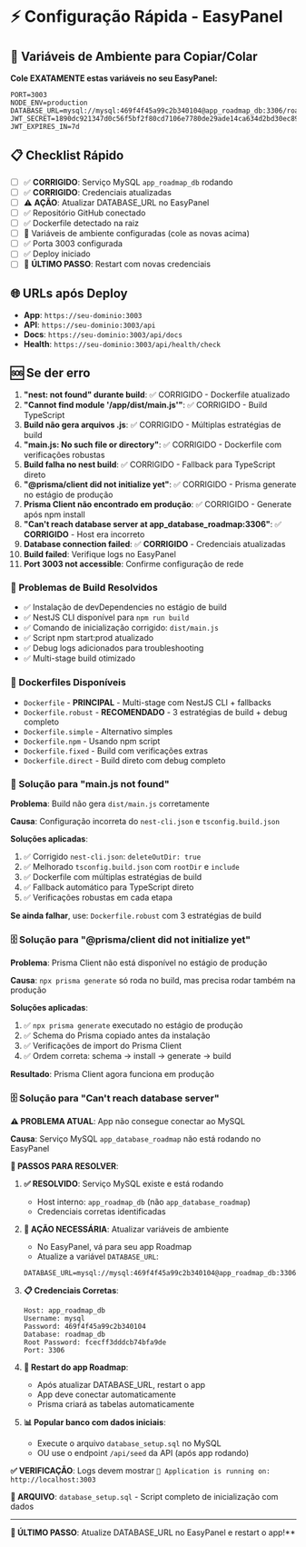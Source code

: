 # ⚡ Configuração Rápida - EasyPanel

## 🔧 Variáveis de Ambiente para Copiar/Colar

**Cole EXATAMENTE estas variáveis no seu EasyPanel:**

```
PORT=3003
NODE_ENV=production
DATABASE_URL=mysql://mysql:469f4f45a99c2b340104@app_roadmap_db:3306/roadmap_db
JWT_SECRET=1890dc921347d0c56f5bf2f80cd7106e7780de29ade14ca634d2bd30ec89f95b034027cf4cec69888c3de00dd80c9ecf1bcaeac2d98c686c686ae01a1d3ac82f
JWT_EXPIRES_IN=7d
```

## 📋 Checklist Rápido

- [ ] ✅ **CORRIGIDO**: Serviço MySQL `app_roadmap_db` rodando  
- [ ] ✅ **CORRIGIDO**: Credenciais atualizadas
- [ ] ⚠️ **AÇÃO**: Atualizar DATABASE_URL no EasyPanel
- [ ] ✅ Repositório GitHub conectado
- [ ] ✅ Dockerfile detectado na raiz
- [ ] 🔧 Variáveis de ambiente configuradas (cole as novas acima)
- [ ] ✅ Porta 3003 configurada
- [ ] ✅ Deploy iniciado
- [ ] 🔧 **ÚLTIMO PASSO**: Restart com novas credenciais

## 🌐 URLs após Deploy

- **App**: `https://seu-dominio:3003`
- **API**: `https://seu-dominio:3003/api`
- **Docs**: `https://seu-dominio:3003/api/docs`
- **Health**: `https://seu-dominio:3003/api/health/check`

## 🆘 Se der erro

1. **"nest: not found" durante build**: ✅ CORRIGIDO - Dockerfile atualizado
2. **"Cannot find module '/app/dist/main.js'"**: ✅ CORRIGIDO - Build TypeScript
3. **Build não gera arquivos .js**: ✅ CORRIGIDO - Múltiplas estratégias de build
4. **"main.js: No such file or directory"**: ✅ CORRIGIDO - Dockerfile com verificações robustas
5. **Build falha no nest build**: ✅ CORRIGIDO - Fallback para TypeScript direto
6. **"@prisma/client did not initialize yet"**: ✅ CORRIGIDO - Prisma generate no estágio de produção
7. **Prisma Client não encontrado em produção**: ✅ CORRIGIDO - Generate após npm install
8. **"Can't reach database server at app_database_roadmap:3306"**: ✅ **CORRIGIDO** - Host era incorreto
9. **Database connection failed**: ✅ **CORRIGIDO** - Credenciais atualizadas
10. **Build failed**: Verifique logs no EasyPanel
11. **Port 3003 not accessible**: Confirme configuração de rede

### 🔧 Problemas de Build Resolvidos
- ✅ Instalação de devDependencies no estágio de build
- ✅ NestJS CLI disponível para `npm run build`
- ✅ Comando de inicialização corrigido: `dist/main.js`
- ✅ Script npm start:prod atualizado
- ✅ Debug logs adicionados para troubleshooting
- ✅ Multi-stage build otimizado

### 📁 Dockerfiles Disponíveis
- `Dockerfile` - **PRINCIPAL** - Multi-stage com NestJS CLI + fallbacks
- `Dockerfile.robust` - **RECOMENDADO** - 3 estratégias de build + debug completo
- `Dockerfile.simple` - Alternativo simples
- `Dockerfile.npm` - Usando npm script  
- `Dockerfile.fixed` - Build com verificações extras
- `Dockerfile.direct` - Build direto com debug completo

### 🔧 Solução para "main.js not found"

**Problema**: Build não gera `dist/main.js` corretamente

**Causa**: Configuração incorreta do `nest-cli.json` e `tsconfig.build.json`

**Soluções aplicadas**:
1. ✅ Corrigido `nest-cli.json`: `deleteOutDir: true`
2. ✅ Melhorado `tsconfig.build.json` com `rootDir` e `include`
3. ✅ Dockerfile com múltiplas estratégias de build
4. ✅ Fallback automático para TypeScript direto
5. ✅ Verificações robustas em cada etapa

**Se ainda falhar**, use: `Dockerfile.robust` com 3 estratégias de build

### 🗄️ Solução para "@prisma/client did not initialize yet"

**Problema**: Prisma Client não está disponível no estágio de produção

**Causa**: `npx prisma generate` só roda no build, mas precisa rodar também na produção

**Soluções aplicadas**:
1. ✅ `npx prisma generate` executado no estágio de produção
2. ✅ Schema do Prisma copiado antes da instalação
3. ✅ Verificações de import do Prisma Client
4. ✅ Ordem correta: schema → install → generate → build

**Resultado**: Prisma Client agora funciona em produção

### 🗄️ Solução para "Can't reach database server"

**⚠️ PROBLEMA ATUAL**: App não consegue conectar ao MySQL

**Causa**: Serviço MySQL `app_database_roadmap` não está rodando no EasyPanel

**🔧 PASSOS PARA RESOLVER**:

1. **✅ RESOLVIDO**: Serviço MySQL existe e está rodando
   - Host interno: `app_roadmap_db` (não `app_database_roadmap`)
   - Credenciais corretas identificadas

2. **🔧 AÇÃO NECESSÁRIA**: Atualizar variáveis de ambiente
   - No EasyPanel, vá para seu app Roadmap
   - Atualize a variável `DATABASE_URL`:
   ```
   DATABASE_URL=mysql://mysql:469f4f45a99c2b340104@app_roadmap_db:3306/roadmap_db
   ```

3. **📋 Credenciais Corretas**:
   ```
   Host: app_roadmap_db
   Username: mysql  
   Password: 469f4f45a99c2b340104
   Database: roadmap_db
   Root Password: fcecff3dddcb74bfa9de
   Port: 3306
   ```

4. **🔄 Restart do app Roadmap**:
   - Após atualizar DATABASE_URL, restart o app
   - App deve conectar automaticamente
   - Prisma criará as tabelas automaticamente

5. **📊 Popular banco com dados iniciais**:
   - Execute o arquivo `database_setup.sql` no MySQL
   - OU use o endpoint `/api/seed` da API (após app rodando)

**✅ VERIFICAÇÃO**: Logs devem mostrar `🚀 Application is running on: http://localhost:3003`

**📁 ARQUIVO**: `database_setup.sql` - Script completo de inicialização com dados

---
**🎯 ÚLTIMO PASSO**: Atualize DATABASE_URL no EasyPanel e restart o app!**
